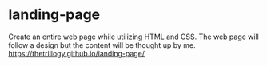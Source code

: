 # landing-page
Create an entire web page while utilizing HTML and CSS. The web page will follow a design but the content will be thought up by me. 
 https://thetrillogy.github.io/landing-page/
